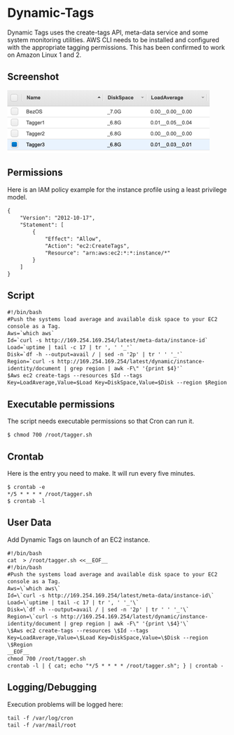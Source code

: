 # Dynamic-Tags

Dynamic Tags uses the create-tags API, meta-data service and some system monitoring utilities.
AWS CLI needs to be installed and configured with the appropriate tagging permissions.
This has been confirmed to work on Amazon Linux 1 and 2.

## Screenshot
![Image](media/Dynamic-Tags.png)


## Permissions
Here is an IAM policy example for the instance profile using a least privilege model. 
```
{
    "Version": "2012-10-17",
    "Statement": [
        {
            "Effect": "Allow",
            "Action": "ec2:CreateTags",
            "Resource": "arn:aws:ec2:*:*:instance/*"
        }
    ]
}
```

## Script
```
#!/bin/bash
#Push the systems load average and available disk space to your EC2 console as a Tag.
Aws=`which aws`
Id=`curl -s http://169.254.169.254/latest/meta-data/instance-id`
Load=`uptime | tail -c 17 | tr ', ' '_'`
Disk=`df -h --output=avail / | sed -n '2p' | tr ' ' '_'`
Region=`curl -s http://169.254.169.254/latest/dynamic/instance-identity/document | grep region | awk -F\" '{print $4}'`
$Aws ec2 create-tags --resources $Id --tags Key=LoadAverage,Value=$Load Key=DiskSpace,Value=$Disk --region $Region
```

## Executable permissions
The script needs executable permissions so that Cron can run it.
```
$ chmod 700 /root/tagger.sh
```

## Crontab
Here is the entry you need to make. It will run every five minutes.
```
$ crontab -e
*/5 * * * * /root/tagger.sh
$ crontab -l
```

## User Data
Add Dynamic Tags on launch of an EC2 instance.
```
#!/bin/bash
cat  > /root/tagger.sh <<__EOF__
#!/bin/bash
#Push the systems load average and available disk space to your EC2 console as a Tag.
Aws=\`which aws\`
Id=\`curl -s http://169.254.169.254/latest/meta-data/instance-id\`
Load=\`uptime | tail -c 17 | tr ', ' '_'\`
Disk=\`df -h --output=avail / | sed -n '2p' | tr ' ' '_'\`
Region=\`curl -s http://169.254.169.254/latest/dynamic/instance-identity/document | grep region | awk -F\" '{print \$4}'\`
\$Aws ec2 create-tags --resources \$Id --tags Key=LoadAverage,Value=\$Load Key=DiskSpace,Value=\$Disk --region \$Region
__EOF__
chmod 700 /root/tagger.sh
crontab -l | { cat; echo "*/5 * * * * /root/tagger.sh"; } | crontab -
```

## Logging/Debugging
Execution problems will be logged here:
```
tail -f /var/log/cron
tail -f /var/mail/root
```
